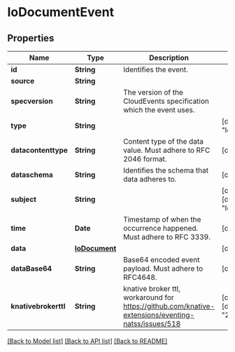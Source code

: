 # IoDocumentEvent

## Properties
Name | Type | Description | Notes
------------ | ------------- | ------------- | -------------
**id** | **String** | Identifies the event. | 
**source** | **String** |  | 
**specversion** | **String** | The version of the CloudEvents specification which the event uses. | 
**type** | **String** |  | [default to "IoDocument"]
**datacontenttype** | **String** | Content type of the data value. Must adhere to RFC 2046 format. | [optional] 
**dataschema** | **String** | Identifies the schema that data adheres to. | [optional] 
**subject** | **String** |  | [optional] [default to "IoDocument"]
**time** | **Date** | Timestamp of when the occurrence happened. Must adhere to RFC 3339. | [optional] 
**data** | [**IoDocument**](IoDocument.md) |  | [optional] 
**dataBase64** | **String** | Base64 encoded event payload. Must adhere to RFC4648. | [optional] 
**knativebrokerttl** | **String** | knative broker ttl, workaround for https://github.com/knative-extensions/eventing-natss/issues/518 | [optional] [default to "255"]

[[Back to Model list]](../README.md#documentation-for-models) [[Back to API list]](../README.md#documentation-for-api-endpoints) [[Back to README]](../README.md)


